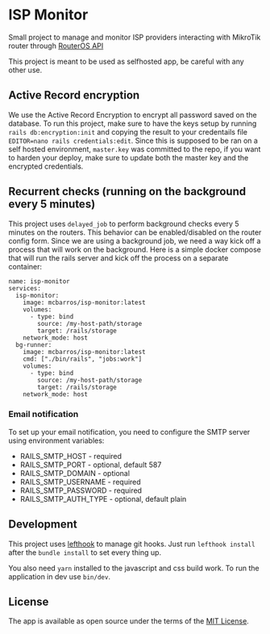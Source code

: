 # ISP Monitor

Small project to manage and monitor ISP providers interacting with MikroTik router through [RouterOS API](https://rubygems.org/gems/routeros-api)

This project is meant to be used as selfhosted app, be careful with any other use.

## Active Record encryption

We use the Active Record Encryption to encrypt all password saved on the database. To run this project, make sure to have the keys setup by running `rails db:encryption:init` and copying the result to your credentails file `EDITOR=nano rails credentials:edit`. Since this is supposed to be ran on a self hosted environment, `master.key` was committed to the repo, if you want to harden your deploy, make sure to update both the master key and the encrypted credentials.

## Recurrent checks (running on the background every 5 minutes)

This project uses `delayed_job` to perform background checks every 5 minutes on the routers. This behavior can be enabled/disabled on the router config form. Since we are using a background job, we need a way kick off a process that will work on the background. Here is a simple docker compose that will run the rails server and kick off the process on a separate container:

```
name: isp-monitor
services:
  isp-monitor:
    image: mcbarros/isp-monitor:latest
    volumes:
      - type: bind
        source: /my-host-path/storage
        target: /rails/storage
    network_mode: host
  bg-runner:
    image: mcbarros/isp-monitor:latest
    cmd: ["./bin/rails", "jobs:work"]
    volumes:
      - type: bind
        source: /my-host-path/storage
        target: /rails/storage
    network_mode: host
```

### Email notification

To set up your email notification, you need to configure the SMTP server using environment variables:
- RAILS_SMTP_HOST - required
- RAILS_SMTP_PORT - optional, default 587
- RAILS_SMTP_DOMAIN - optional
- RAILS_SMTP_USERNAME - required
- RAILS_SMTP_PASSWORD - required
- RAILS_SMTP_AUTH_TYPE - optional, default plain

## Development

This project uses [lefthook](https://github.com/evilmartians/lefthook) to manage git hooks. Just run `lefthook install` after the `bundle install` to set every thing up.

You also need `yarn` installed to the javascript and css build work. To run the application in dev use `bin/dev`.

## License

The app is available as open source under the terms of the [MIT License](https://opensource.org/licenses/MIT).
